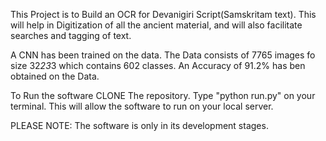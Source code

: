 This Project is to Build an OCR for Devanigiri Script(Samskritam text). This will help in Digitization of all the ancient material, and will also facilitate searches and tagging of text.

A CNN has been trained on the data. The Data consists of 7765 images fo size 32*23*3 which contains 602 classes. An Accuracy of 91.2% has ben obtained on the Data.

To Run the software CLONE The repository. Type "python run.py" on your terminal. This will allow the software to run on your local server.




PLEASE NOTE: The software is only in its development stages.
